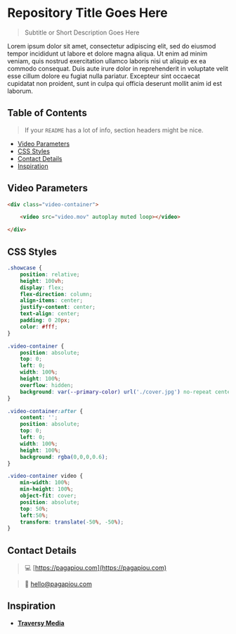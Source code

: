 # Repository Title Goes Here

> Subtitle or Short Description Goes Here

Lorem ipsum dolor sit amet, consectetur adipiscing elit, sed do eiusmod tempor incididunt ut labore et dolore magna aliqua. Ut enim ad minim veniam, quis nostrud exercitation ullamco laboris nisi ut aliquip ex ea commodo consequat. Duis aute irure dolor in reprehenderit in voluptate velit esse cillum dolore eu fugiat nulla pariatur. Excepteur sint occaecat cupidatat non proident, sunt in culpa qui officia deserunt mollit anim id est laborum.


## Table of Contents

> If your `README` has a lot of info, section headers might be nice.

- [Video Parameters](#video-parameters)
- [CSS Styles](#css-styles)
- [Contact Details](#contact-details)
- [Inspiration](#inspiration)


## Video Parameters

```html
<div class="video-container">

	<video src="video.mov" autoplay muted loop></video>

</div>
```


## CSS Styles

```css
.showcase {
	position: relative;
	height: 100vh;
	display: flex;
	flex-direction: column;
	align-items: center;
	justify-content: center;
	text-align: center;
	padding: 0 20px;
	color: #fff;
}

.video-container {
	position: absolute;
	top: 0;
	left: 0;
	width: 100%;
	height: 100%;
	overflow: hidden;
	background: var(--primary-color) url('./cover.jpg') no-repeat center center/cover;
}

.video-container:after {
	content: '';
	position: absolute;
	top: 0;
	left: 0;
	width: 100%;
	height: 100%;
	background: rgba(0,0,0,0.6);
}

.video-container video {
	min-width: 100%;
	min-height: 100%;
	object-fit: cover;
	position: absolute;
	top: 50%;
	left:50%;
	transform: translate(-50%, -50%);
}
```


## Contact Details

> :computer: [https://pagapiou.com](https://pagapiou.com)

> :email: [hello@pagapiou.com](hello@pagapiou.com)


## Inspiration

- **[Traversy Media](https://www.youtube.com/channel/UC29ju8bIPH5as8OGnQzwJyA)**
